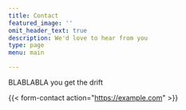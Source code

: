 ```yaml
---
title: Contact
featured_image: ''
omit_header_text: true
description: We'd love to hear from you
type: page
menu: main

---
```



BLABLABLA you get the drift 

{{< form-contact action="https://example.com"  >}}
